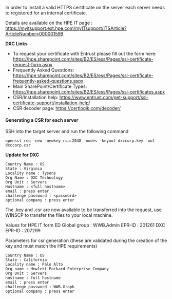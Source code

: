 In order to install a valid HTTPS certificate on the server each server needs to registered for an internal certificate.

Details are available on the HPE IT page : https://myitsupport.ext.hpe.com/myITsupport/ITSArticle?ArticleNumber=000001599

**DXC Links**
- To request your certificate with Entrust please fill out the form here: https://hpe.sharepoint.com/sites/B2/ES/ess/Pages/ssl-certificate-request-form.aspx
- Frequently Asked Questions: https://hpe.sharepoint.com/sites/B2/ES/ess/Pages/ssl-certificate-frequently-asked-questions.aspx
- Main SharePoint/Certificate Types: https://hpe.sharepoint.com/sites/B2/ES/ess/Pages/ssl-certificates.aspx 
- CSR/Installation help: https://www.entrust.com/get-support/ssl-certificate-support/installation-help/ 
- CSR decoder page: https://certlogik.com/decoder/ 


#### Generating a CSR for each server

SSH into the target server and run the following command
 ```
openssl req -new -newkey rsa:2048 -nodes -keyout dxccorp.key -out dxccorp.csr
```



**Update for DXC**
~~~
Country Name : US
State : Virginia
Locality name : Tysons
Org Name : DXC Technology
Org Unit : Servers
Hostname : <full hostname>
email : press enter
challenge password : <password>
optional company : press enter
~~~

The .key and .csr are now available to be transferred into the request, use WINSCP to transfer the files to your local machine.

Values for HPE IT form
ED Global group : WWB.Admin
EPR-ID : 201261
DXC EPR-ID : 207299


Parameters for csr generation (these are validated during the creation of the key and must match the HPE requirements)
~~~
Country Name : US
State : California
Locality name : Palo Alto
Org name : Hewlett Packard Enterprise Company
Org Unit : Servers
hostname : full hostname
email : press enter
challenge password : WWB.Graph
optional company : press enter
~~~